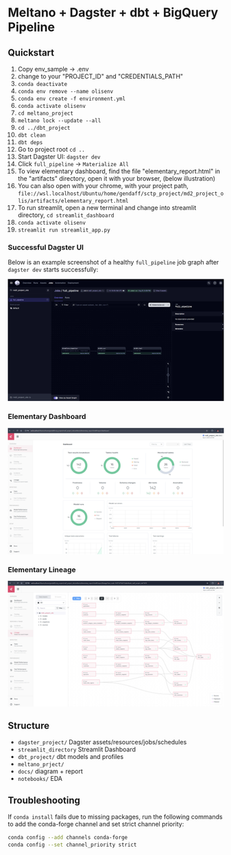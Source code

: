 
# Meltano + Dagster + dbt + BigQuery Pipeline

## Quickstart
1) Copy env_sample -> .env
2) change to your "PROJECT_ID" and "CREDENTIALS_PATH"
3) `conda deactivate`
4) `conda env remove --name olisenv`
5) `conda env create -f environment.yml`
4) `conda activate olisenv`
7) `cd meltano_project`
8) `meltano lock --update --all`
9) `cd ../dbt_project`
10) `dbt clean`
11) `dbt deps`
12) Go to project root `cd ..`
13) Start Dagster UI: `dagster dev`
14) Click `full_pipeline` -> `Materialize All`
15) To view elementary dashboard, find the file "elementary_report.html" in the "artifacts" directory, open it with your browser, (below illustration)
16) You can also open with your chrome, with your project path, `file://wsl.localhost/Ubuntu/home/gendaff/sctp_project/md2_project_olis/artifacts/elementary_report.html`  
15) To run streamlit, open a new terminal and change into streamlit directory, `cd streamlit_dashboard`
16) `conda activate olisenv`
17) `streamlit run streamlit_app.py`

### Successful Dagster UI
Below is an example screenshot of a healthy `full_pipeline` job graph after `dagster dev` starts successfully:

![Dagster full_pipeline success](docs/screenshot_full_pipeline2.png)

### Elementary Dashboard
![Elementary Dashboard](docs/screenshot_elementary.png)

### Elementary Lineage
![Elementary Dashboard Lineage](docs/screenshot_ele_tables.png)

## Structure
- `dagster_project/` Dagster assets/resources/jobs/schedules
- `streamlit_directory` Streamlit Dashboard
- `dbt_project/` dbt models and profiles
- `meltano_prject/` 
- `docs/` diagram + report
- `notebooks/` EDA


## Troubleshooting
If `conda install` fails due to missing packages, run the following commands to add the conda-forge channel and set strict channel priority:

```bash
conda config --add channels conda-forge
conda config --set channel_priority strict
```
